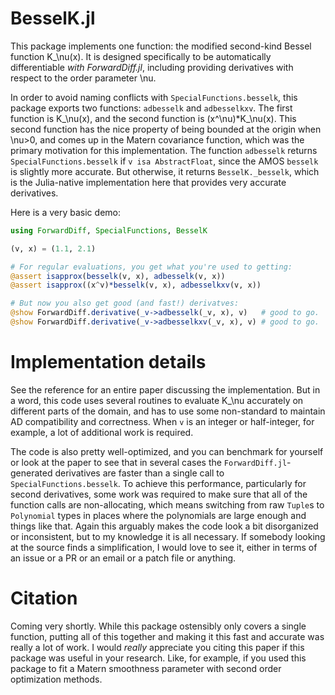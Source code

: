 
# BesselK.jl

This package implements one function: the modified second-kind Bessel function
K_\nu(x). It is designed specifically to be automatically differentiable *with
ForwardDiff.jl*, including providing derivatives with respect to the order
parameter \nu.

In order to avoid naming conflicts with `SpecialFunctions.besselk`, this package
exports two functions: `adbesselk` and `adbesselkxv`. The first function is
K_\nu(x), and the second function is (x^\nu)\*K_\nu(x). This second function has
the nice property of being bounded at the origin when \nu>0, and comes up in the
Matern covariance function, which was the primary motivation for this
implementation. The function `adbesselk` returns `SpecialFunctions.besselk` if
`v isa AbstractFloat`, since the AMOS `besselk` is slightly more accurate. But
otherwise, it returns `BesselK._besselk`, which is the Julia-native
implementation here that provides very accurate derivatives.

Here is a very basic demo:
```julia
using ForwardDiff, SpecialFunctions, BesselK

(v, x) = (1.1, 2.1)

# For regular evaluations, you get what you're used to getting:
@assert isapprox(besselk(v, x), adbesselk(v, x))
@assert isapprox((x^v)*besselk(v, x), adbesselkxv(v, x))

# But now you also get good (and fast!) derivatves:
@show ForwardDiff.derivative(_v->adbesselk(_v, x), v)   # good to go.
@show ForwardDiff.derivative(_v->adbesselkxv(_v, x), v) # good to go.
```

# Implementation details

See the reference for an entire paper discussing the implementation. But in a
word, this code uses several routines to evaluate K_\nu accurately on different
parts of the domain, and has to use some non-standard to maintain AD
compatibility and correctness. When `v` is an integer or half-integer, for
example, a lot of additional work is required.

The code is also pretty well-optimized, and you can benchmark for yourself or
look at the paper to see that in several cases the `ForwardDiff.jl`-generated
derivatives are faster than a single call to `SpecialFunctions.besselk`. To
achieve this performance, particularly for second derivatives, some work was
required to make sure that all of the function calls are non-allocating, which
means switching from raw `Tuple`s to `Polynomial` types in places where the
polynomials are large enough and things like that. Again this arguably makes the
code look a bit disorganized or inconsistent, but to my knowledge it is all
necessary. If somebody looking at the source finds a simplification, I would
love to see it, either in terms of an issue or a PR or an email or a patch file
or anything. 

# Citation

Coming very shortly. While this package ostensibly only covers a single
function, putting all of this together and making it this fast and accurate was
really a lot of work. I would *really* appreciate you citing this paper if this
package was useful in your research. Like, for example, if you used this package
to fit a Matern smoothness parameter with second order optimization methods.

